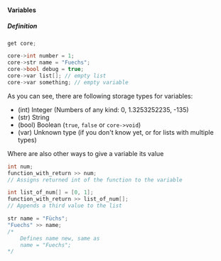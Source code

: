 #### Variables

##### Definition

```cpp
get core;

core->int number = 1;
core->str name = "Fuechs";
core->bool debug = true;
core->var list[]; // empty list
core->var something; // empty variable
```
As you can see, there are following storage types for variables:
- (int) Integer (Numbers of any kind: 0, 1.3253252235, -135)
- (str) String
- (bool) Boolean (`true`, `false` or `core->void`)
- (var) Unknown type (if you don't know yet, or for lists with multiple types)

Where are also other ways to give a variable its value

```cpp
int num;
function_with_return >> num;
// Assigns returned int of the function to the variable

int list_of_num[] = [0, 1];
function_with_return >> list_of_num[];
// Appends a third value to the list

str name = "Füchs";
"Fuechs" >> name;
/* 
    Defines name new, same as
    name = "Fuechs";
*/